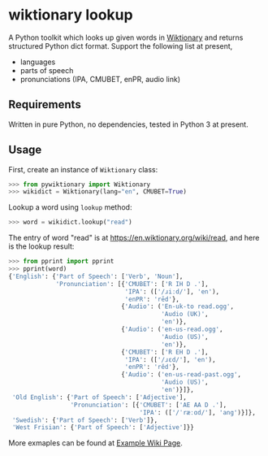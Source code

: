 wiktionary lookup
=================

A Python toolkit which looks up given words in [Wiktionary](https://www.wiktionary.org/) and returns structured Python dict format. Support the following list at present,
* languages
* parts of speech
* pronunciations (IPA, CMUBET, enPR, audio link)

Requirements
------------
Written in pure Python, no dependencies, tested in Python 3 at present.

Usage
-----
First, create an instance of `Wiktionary` class:
```py
>>> from pywiktionary import Wiktionary
>>> wikidict = Wiktionary(lang="en", CMUBET=True)
```
Lookup a word using `lookup` method:
```py
>>> word = wikidict.lookup("read")
```
The entry of word "read" is at https://en.wiktionary.org/wiki/read, and here is the lookup result:
```py
>>> from pprint import pprint
>>> pprint(word)
{'English': {'Part of Speech': ['Verb', 'Noun'],
             'Pronunciation': [{'CMUBET': ['R IH D .'],
                                'IPA': (['/ɹiːd/'], 'en'),
                                'enPR': 'rēd'},
                               {'Audio': ('En-uk-to read.ogg',
                                          'Audio (UK)',
                                          'en')},
                               {'Audio': ('en-us-read.ogg',
                                          'Audio (US)',
                                          'en')},
                               {'CMUBET': ['R EH D .'],
                                'IPA': (['/ɹɛd/'], 'en'),
                                'enPR': 'rĕd'},
                               {'Audio': ('en-us-read-past.ogg',
                                          'Audio (US)',
                                          'en')}]},
 'Old English': {'Part of Speech': ['Adjective'],
                 'Pronunciation': [{'CMUBET': ['AE AA D .'],
                                    'IPA': (['/ˈræːɑd/'], 'ang')}]},
 'Swedish': {'Part of Speech': ['Verb']},
 'West Frisian': {'Part of Speech': ['Adjective']}}
```

More exmaples can be found at [Example Wiki Page](https://github.com/abuccts/wiktionary-lookup/wiki/Example).
